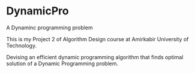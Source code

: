 # DynamicPro
A Dynaminc programming problem
 
 This is my Project 2 of Algorithm Design course at Amirkabir University of Technology.

 Devising an efficient dynamic programming algorithm that finds optimal solution of a Dynamic Programming problem.
